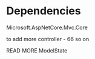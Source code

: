# Dependencies
Microsoft.AspNetCore.Mvc.Core

to add more controller - 66 so on

READ MORE ModelState